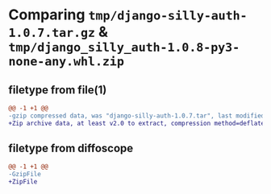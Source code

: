 # Comparing `tmp/django-silly-auth-1.0.7.tar.gz` & `tmp/django_silly_auth-1.0.8-py3-none-any.whl.zip`

## filetype from file(1)

```diff
@@ -1 +1 @@
-gzip compressed data, was "django-silly-auth-1.0.7.tar", last modified: Wed Apr 19 17:31:16 2023, max compression
+Zip archive data, at least v2.0 to extract, compression method=deflate
```

## filetype from diffoscope

```diff
@@ -1 +1 @@
-GzipFile
+ZipFile
```

